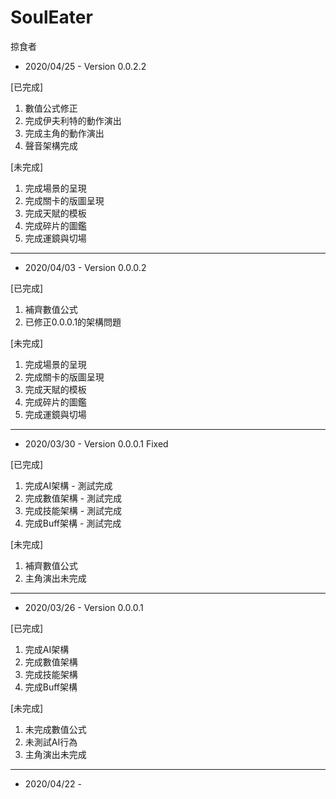 # SoulEater
掠食者

- 2020/04/25 - Version 0.0.2.2 

[已完成]
1. 數值公式修正
2. 完成伊夫利特的動作演出
3. 完成主角的動作演出
4. 聲音架構完成

[未完成]
1. 完成場景的呈現
2. 完成關卡的版圖呈現
3. 完成天賦的模板
4. 完成碎片的圖鑑
5. 完成運鏡與切場

----------------------------------

- 2020/04/03 - Version 0.0.0.2 

[已完成]
1. 補齊數值公式
2. 已修正0.0.0.1的架構問題

[未完成]
1. 完成場景的呈現
2. 完成關卡的版圖呈現
3. 完成天賦的模板
4. 完成碎片的圖鑑
5. 完成運鏡與切場

----------------------------------

- 2020/03/30 - Version 0.0.0.1 Fixed

[已完成]
1. 完成AI架構 - 測試完成
2. 完成數值架構 - 測試完成
3. 完成技能架構 - 測試完成
4. 完成Buff架構 - 測試完成

[未完成]
1. 補齊數值公式
2. 主角演出未完成

----------------------------------

- 2020/03/26 - Version 0.0.0.1

[已完成]
1. 完成AI架構
2. 完成數值架構
3. 完成技能架構
4. 完成Buff架構

[未完成]
1. 未完成數值公式
2. 未測試AI行為
3. 主角演出未完成

----------------------------------

- 2020/04/22 -
